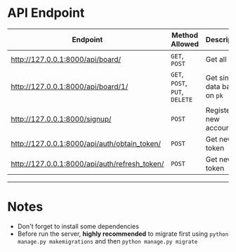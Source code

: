 # API Endpoint

| Endpoint | Method Allowed | Description |
| -------- | -------------- | ----------- |
| http://127.0.0.1:8000/api/board/ | `GET`, `POST` | Get all data |
| http://127.0.0.1:8000/api/board/1/ | `GET`, `POST`, `PUT`, `DELETE` | Get single data based on `pk` |
| http://127.0.0.1:8000/signup/ | `POST` | Register new accounts |
| http://127.0.0.1:8000/api/auth/obtain_token/ | `POST` | Get new token |
| http://127.0.0.1:8000/api/auth/refresh_token/ | `POST` | Get new token |

---

# Notes

- Don't forget to install some dependencies
- Before run the server, **highly recommended** to migrate first using `python manage.py makemigrations` and then `python manage.py migrate`